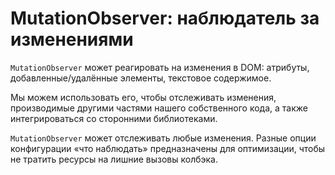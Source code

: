 # MutationObserver: наблюдатель за изменениями

`MutationObserver` может реагировать на изменения в DOM: атрибуты, добавленные/удалённые элементы, текстовое содержимое.

Мы можем использовать его, чтобы отслеживать изменения, производимые другими частями нашего собственного кода, а также интегрироваться со сторонними библиотеками.

`MutationObserver` может отслеживать любые изменения. Разные опции конфигурации «что наблюдать» предназначены для оптимизации, чтобы не тратить ресурсы на лишние вызовы колбэка.